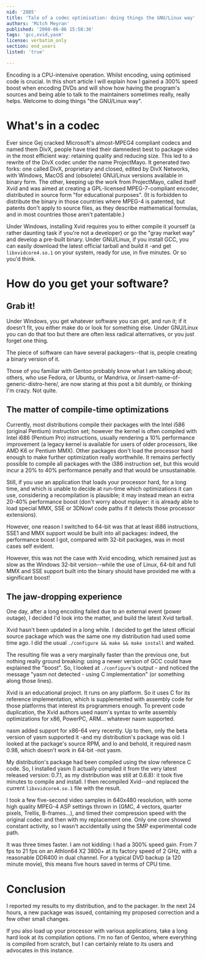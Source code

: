 ```yaml
---
nid: '2885'
title: 'Tale of a codec optimisation: doing things the GNU/Linux way'
authors: 'Mitch Meyran'
published: '2008-06-06 15:58:36'
tags: 'gcc,xvid,yasm'
license: verbatim_only
section: end_users
listed: 'true'

---
```

Encoding is a CPU-intensive operation. Whilst encoding, using optimised code is crucial. In this short article I will explain how I gained a 300% speed boost when encoding DVDs and will show how having the program's sources and being able to talk to the maintainers sometimes really, really helps. Welcome to doing things "the GNU/Linux way".

<!--break-->

# What's in a codec

Ever since Gej cracked Microsoft's almost-MPEG4 compliant codecs and named them DivX, people have tried their damnedest best to package video in the most efficient way: retaining quality and reducing size. This led to a rewrite of the DivX codec under the name ProjectMayo. It generated two forks: one called DivX, proprietary and closed, edited by DivX Networks, with Windows, MacOS and (obsolete) GNU/Linux versions available in binary form. The other, keeping up the work from ProjectMayo, called itself Xvid and was aimed at creating a GPL-licensed MPEG-7-compliant encoder, distributed in source form "for educational purposes". (It is forbidden to distribute the binary in those countries where MPEG-4 is patented, but patents don't apply to source files, as they describe mathematical formulas, and in most countries those aren't patentable.)

Under Windows, installing Xvid requires you to either compile it yourself (a rather daunting task if you're not a developer) or go the "gray market way" and develop a pre-built binary. Under GNU/Linux, if you install GCC, you can easily download the latest official tarball and build it -and get `libxvidcore4.so.1` on your system, ready for use, in five minutes. Or so you'd think.


# How do you get your software?

## Grab it!

Under Windows, you get whatever software you can get, and run it; if it doesn't fit, you either make do or look for something else. Under GNU/Linux you can do that too but there are often less radical alternatives, or you just forget one thing.

The piece of software can have several packagers--that is, people creating a binary version of it.

Those of you familiar with Gentoo probably know what I am talking about; others, who use Fedora, or Ubuntu, or Mandriva, or /insert-name-of-generic-distro-here/, are now staring at this post a bit dumbly, or thinking I'm crazy. Not quite.

## The matter of compile-time optimizations

Currently, most distributions compile their packages with the Intel i586 (original Pentium) instruction set; however the kernel is often compiled with Intel i686 (Pentium Pro) instructions, usually rendering a 10% performance improvement (a legacy kernel is available for users of older processors, like AMD K6 or Pentium MMX). Other packages don't load the processor hard enough to make further optimization really worthwhile. It remains perfectly possible to compile all packages with the i386 instruction set, but this would incur a 20% to 40% performance penalty and that would be unsustainable.

Still, if you use an application that loads your processor hard, for a long time, and which is unable to decide at run-time which optimizations it can use, considering a recompilation is plausible; it may instead mean an extra 20-40% performance boost (don't worry about mplayer: it is already able to load special MMX, SSE or 3DNow! code paths if it detects those processor extensions).

However, one reason I switched to 64-bit was that at least i686 instructions, SSE1 and MMX support would be built into all packages: indeed, the performance boost I got, compared with 32-bit packages, was in most cases self evident.

However, this was not the case with Xvid encoding, which remained just as slow as the Windows 32-bit version--while the use of Linux, 64-bit and full MMX and SSE support built into the binary should have provided me with a significant boost!

## The jaw-dropping experience

One day, after a long encoding failed due to an external event (power outage), I decided I'd look into the matter, and build the latest Xvid tarball.

Xvid hasn't been updated in a long while. I decided to get the latest official source package which was the same one my distribution had used some time ago. I did the usual `./configure && make && make install` and waited.

The resulting file was a very marginally faster than the previous one, but nothing really ground breaking: using a newer version of GCC could have explained the "boost". So, I looked at `./configure`'s output - and noticed the message "yasm not detected - using C implementation" (or something along those lines).

Xvid is an educational project. It runs on any platform. So it uses C for its reference implementation, which is supplemented with assembly code for those platforms that interest its programmers enough. To prevent code duplication, the Xvid authors used nasm's syntax to write assembly optimizations for x86, PowerPC, ARM... whatever nasm supported.

nasm added support for x86-64 very recently. Up to then, only the beta version of yasm supported it -and my distribution's package was old. I looked at the package's source RPM, and lo and behold, it required nasm 0.98, which doesn't work in 64-bit -not yasm.

My distribution's package had been compiled using the slow reference C code. So, I installed yasm (I actually compiled it from the very latest released version: 0.7.1, as my distribution was still at 0.6.8): it took five minutes to compile and install. I then recompiled Xvid--and replaced the current `libxvidcore4.so.1` file with the result.

I took a few five-second video samples in 640x480 resolution, with some high quality MPEG-4 ASP settings thrown in (GMC, 4 vectors, quarter pixels, Trellis, B-frames...), and timed their compression speed with the original codec and then with my replacement one. Only one core showed constant activity, so I wasn't accidentally using the SMP experimental code path.

It was three times faster. I am not kidding: I had a 300% speed gain. From 7 fps to 21 fps on an Athlon64 X2 3800+ at its factory speed of 2 GHz, with a reasonable DDR400 in dual channel. For a typical DVD backup (a 120 minute movie), this means five hours saved in terms of CPU time.

# Conclusion

I reported my results to my distribution, and to the packager. In the next 24 hours, a new package was issued, containing my proposed correction and a few other small changes.

If you also load up your processor with various applications, take a long hard look at its compilation options. I'm no fan of Gentoo, where everything is compiled from scratch, but I can certainly relate to its users and advocates in this instance.